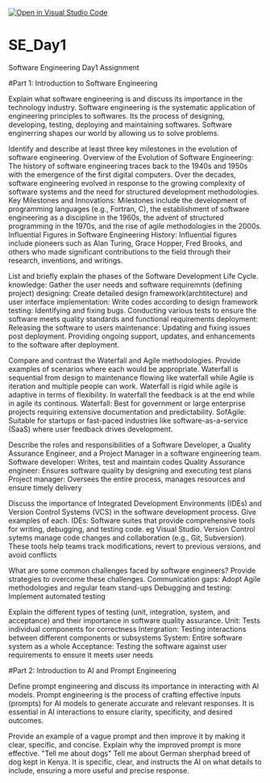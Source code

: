 [![Open in Visual Studio Code](https://classroom.github.com/assets/open-in-vscode-2e0aaae1b6195c2367325f4f02e2d04e9abb55f0b24a779b69b11b9e10269abc.svg)](https://classroom.github.com/online_ide?assignment_repo_id=18392849&assignment_repo_type=AssignmentRepo)
# SE_Day1
Software Engineering Day1 Assignment

#Part 1: Introduction to Software Engineering

Explain what software engineering is and discuss its importance in the technology industry.
Software engineering is the systematic application of engineering principles to softwares. Its the process of designing, developing, testing, deploying and maintaining softwares. Software enginerring shapes our world by allowing us to solve problems.

Identify and describe at least three key milestones in the evolution of software engineering.
Overview of the Evolution of Software Engineering: The history of software engineering traces back to the 1940s and 1950s with the emergence of the first digital computers. Over the decades, software engineering evolved in response to the growing complexity of software systems and the need for structured development methodologies.
Key Milestones and Innovations: Milestones include the development of programming languages (e.g., Fortran, C), the establishment of software engineering as a discipline in the 1960s, the advent of structured programming in the 1970s, and the rise of agile methodologies in the 2000s.
Influential Figures in Software Engineering History: Influential figures include pioneers such as Alan Turing, Grace Hopper, Fred Brooks, and others who made significant contributions to the field through their research, inventions, and writings.

List and briefly explain the phases of the Software Development Life Cycle.
knowledge: Gather the user needs and software requiremnts (defining project)
designing: Create detailed design framework(archtitecture) and user interface
implementation: Write codes according to design framework
testing: Identifying and fixing bugs. Conducting various tests to ensure the software meets quality standards and functional requirements
deployment: Releasing the software to users
maintenance: Updating and fixing issues post deployment. Providing ongoing support, updates, and enhancements to the software after deployment.

Compare and contrast the Waterfall and Agile methodologies. Provide examples of scenarios where each would be appropriate.
Waterfall is sequential from design to maintenance flowing like waterfall while Agile is iteration and multiple people can work. Waterfall is rigid while agile is adaptive in terms of flexibility. In waterfall the feedback is at the end while in agile its continous. Waterfall: Best for government or large enterprise projects requiring extensive documentation and predictability. SofAgile: Suitable for startups or fast-paced industries like software-as-a-service (SaaS) where user feedback drives development.

Describe the roles and responsibilities of a Software Developer, a Quality Assurance Engineer, and a Project Manager in a software engineering team.
Software developer: Writes, test and maintain codes
Quality Assurance engineer: Ensures software quality by designing and executing test plans
Project manager: Oversees the entire process, manages resources and ensure timely delivery

Discuss the importance of Integrated Development Environments (IDEs) and Version Control Systems (VCS) in the software development process. Give examples of each.
IDEs: Software suites that provide comprehensive tools for writing, debugging, and testing code. eg Visual Studio. Version Control sytems manage code changes and collaboration (e.g., Git, Subversion). These tools help teams track modifications, revert to previous versions, and avoid conflicts

What are some common challenges faced by software engineers? Provide strategies to overcome these challenges.
Communication gaps: Adopt Agile methodologies and regular team stand-ups
Debugging and testing: Implement automated testing

Explain the different types of testing (unit, integration, system, and acceptance) and their importance in software quality assurance.
Unit: Tests individual components for correctness
Intergration: Testing interactions between different components or subsystems
System: Entire software system as a whole
Acceptance: Testing the software against user requirements to ensure it meets user needs

#Part 2: Introduction to AI and Prompt Engineering


Define prompt engineering and discuss its importance in interacting with AI models.
Prompt engineering is the process of crafting effective inputs (prompts) for AI models to generate accurate and relevant responses. It is essential in AI interactions to ensure clarity, specificity, and desired outcomes.

Provide an example of a vague prompt and then improve it by making it clear, specific, and concise. Explain why the improved prompt is more effective.
"Tell me about dogs"
Tell me about German sherphad breed of dog kept in Kenya.
It is specific, clear, and instructs the AI on what details to include, ensuring a more useful and precise response.

